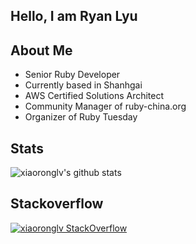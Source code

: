 ## Hello, I am Ryan Lyu

## About Me

- Senior Ruby Developer
- Currently based in Shanhgai
- AWS Certified Solutions Architect
- Community Manager of ruby-china.org
- Organizer of Ruby Tuesday

## Stats


![xiaoronglv's github stats](https://github-readme-stats.vercel.app/api?username=xiaoronglv&hide=["issues"]&show_icons=true&line_height=30)


## Stackoverflow

[![xiaoronglv StackOverflow](https://github-readme-stackoverflow.vercel.app/?userID=5117552)](https://stackoverflow.com/users/5117552/ryan-lyu)
